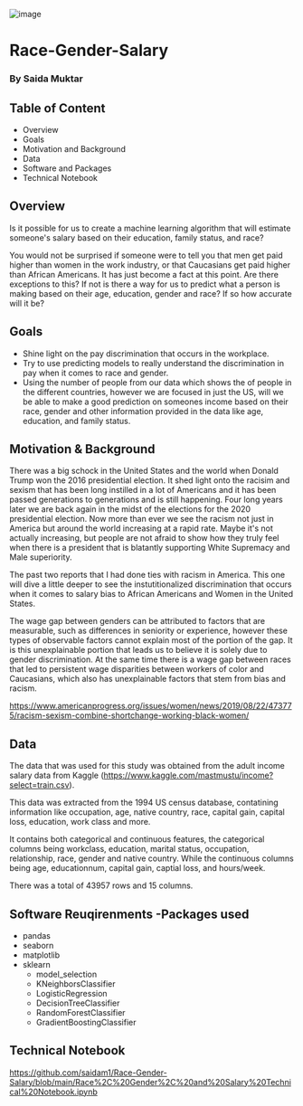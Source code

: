 ![image](https://user-images.githubusercontent.com/70491460/97521886-dbd4f700-1974-11eb-9dad-d97f84414632.png)



# Race-Gender-Salary
### By Saida Muktar

## Table of Content

* Overview
* Goals
* Motivation and Background
* Data
* Software and Packages 
* Technical Notebook

## Overview 
Is it possible for us to create a machine learning algorithm that will estimate someone's salary based on their education, family status, and race?

You would not be surprised if someone were to tell you that men get paid higher than women in the work industry, or that Caucasians get paid higher than African Americans. It has just become a fact at this point. Are there exceptions to this? If not is there a way for us to predict what a person is making based on their age, education, gender and race? If so how accurate will it be?

## Goals

* Shine light on the pay discrimination that occurs in the workplace.
* Try to use predicting models to really understand the discrimination in pay when it comes to race and gender. 
* Using the number of people from our data which shows the of people in the different countries, however we are focused in just the US, will we be able to make a good prediction on someones income based on their race, gender and other information provided in the data like age, education, and family status.

## Motivation & Background

There was a big schock in the United States and the world when Donald Trump won the 2016 presidential election. It shed light onto the racisim and sexism that has been long instilled in a lot of Americans and it has been passed generations to generations and is still happening. Four long years later we are back again in the midst of the elections for the 2020 presidential election. Now more than ever we see the racism not just in America but around the world increasing at a rapid rate. Maybe it's not actually increasing, but people are not afraid to show how they truly feel when there is a president that is blatantly supporting White Supremacy and Male superiority.  

The past two reports that I had done ties with racism in America. This one will dive a little deeper to see the instutitionalized discrimination that occurs when it comes to salary bias to African Americans and Women in the United States. 

The wage gap between genders can be attributed to factors that are measurable, such as differences in seniority or experience, however these types of observable factors cannot explain most of the portion of the gap. It is this unexplainable portion that leads us to believe it is solely due to gender discrimination. At the same time there is a wage gap between races that led to persistent wage disparities between workers of color and Caucasians, which also has unexplainable factors that stem from bias and racism.

https://www.americanprogress.org/issues/women/news/2019/08/22/473775/racism-sexism-combine-shortchange-working-black-women/

## Data

The data that was used for this study was obtained from the adult income salary data from Kaggle (https://www.kaggle.com/mastmustu/income?select=train.csv).

This data was extracted from the 1994 US census database, contatining information like occupation, age, native country, race, capital gain, capital loss, education, work class and more. 

It contains both categorical and continuous features, the categorical columns being workclass, education, marital status, occupation, relationship, race, gender and native country. While the continuous columns being age, educationnum, capital gain, captial loss, and hours/week.

There was a total of 43957 rows and 15 columns.


## Software Reuqirenments -Packages used

* pandas
* seaborn
* matplotlib
* sklearn
  * model_selection
  * KNeighborsClassifier
  * LogisticRegression
  * DecisionTreeClassifier
  * RandomForestClassifier
  * GradientBoostingClassifier

## Technical Notebook
https://github.com/saidam1/Race-Gender-Salary/blob/main/Race%2C%20Gender%2C%20and%20Salary%20Technical%20Notebook.ipynb
